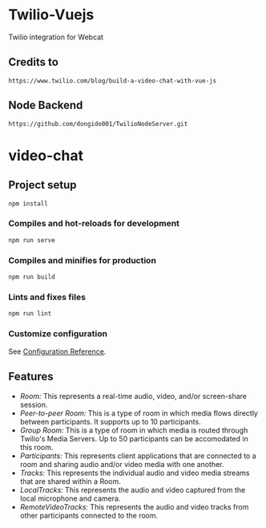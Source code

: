 Twilio-Vuejs
==============
Twilio integration for Webcat

## Credits to
```
https://www.twilio.com/blog/build-a-video-chat-with-vue-js
```

## Node Backend
```
https://github.com/dongido001/TwilioNodeServer.git
```

# video-chat

## Project setup
```
npm install
```

### Compiles and hot-reloads for development
```
npm run serve
```

### Compiles and minifies for production
```
npm run build
```

### Lints and fixes files
```
npm run lint
```

### Customize configuration
See [Configuration Reference](https://cli.vuejs.org/config/).

## Features
* *Room:* This represents a real-time audio, video, and/or screen-share session.
* *Peer-to-peer Room:* This is a type of room in which media flows directly between participants. It supports up to 10 participants.
* *Group Room:* This is a type of room in which media is routed through Twilio's Media Servers. Up to 50 participants can be accomodated in this room.
* *Participants:* This represents client applications that are connected to a room and sharing audio and/or video media with one another.
* *Tracks:* This represents the individual audio and video media streams that are shared within a Room.
* *LocalTracks:* This represents the audio and video captured from the local microphone and camera.
* *RemoteVideoTracks:* This represents the audio and video tracks from other participants connected to the room.